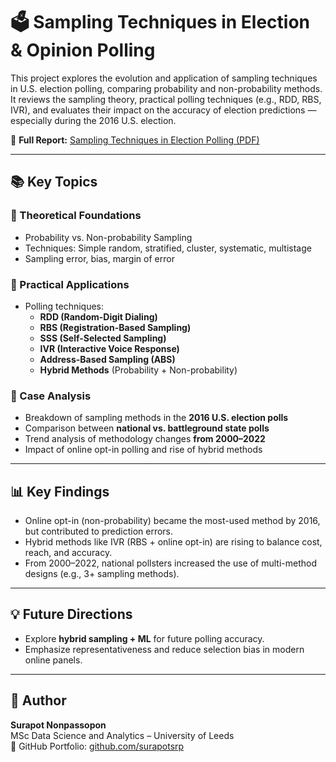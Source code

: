 # 🗳️ Sampling Techniques in Election & Opinion Polling

This project explores the evolution and application of sampling techniques in U.S. election polling, comparing probability and non-probability methods. It reviews the sampling theory, practical polling techniques (e.g., RDD, RBS, IVR), and evaluates their impact on the accuracy of election predictions — especially during the 2016 U.S. election.

📄 **Full Report:** [Sampling Techniques in Election Polling (PDF)](./Sampling%20techniques.pdf)

---

## 📚 Key Topics

### 🔹 Theoretical Foundations
- Probability vs. Non-probability Sampling
- Techniques: Simple random, stratified, cluster, systematic, multistage
- Sampling error, bias, margin of error

### 🔹 Practical Applications
- Polling techniques:  
  - **RDD (Random-Digit Dialing)**  
  - **RBS (Registration-Based Sampling)**  
  - **SSS (Self-Selected Sampling)**  
  - **IVR (Interactive Voice Response)**  
  - **Address-Based Sampling (ABS)**  
  - **Hybrid Methods** (Probability + Non-probability)

### 🔹 Case Analysis
- Breakdown of sampling methods in the **2016 U.S. election polls**  
- Comparison between **national vs. battleground state polls**
- Trend analysis of methodology changes **from 2000–2022**
- Impact of online opt-in polling and rise of hybrid methods

---

## 📊 Key Findings
- Online opt-in (non-probability) became the most-used method by 2016, but contributed to prediction errors.
- Hybrid methods like IVR (RBS + online opt-in) are rising to balance cost, reach, and accuracy.
- From 2000–2022, national pollsters increased the use of multi-method designs (e.g., 3+ sampling methods).

---

## 💡 Future Directions
- Explore **hybrid sampling + ML** for future polling accuracy.
- Emphasize representativeness and reduce selection bias in modern online panels.

---

## 👤 Author
**Surapot Nonpassopon**  
MSc Data Science and Analytics – University of Leeds  
📂 GitHub Portfolio: [github.com/surapotsrp](https://github.com/surapotsrp)
